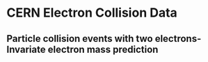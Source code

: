 # CERN Electron Collision Data
## Particle collision events with two electrons- Invariate electron mass prediction
